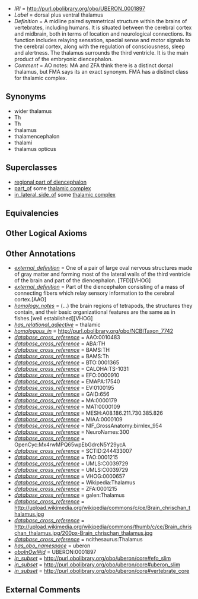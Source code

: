  * *IRI* = http://purl.obolibrary.org/obo/UBERON_0001897
 * *Label* = dorsal plus ventral thalamus
 * *Definition* = A midline paired symmetrical structure within the brains of vertebrates, including humans. It is situated between the cerebral cortex and midbrain, both in terms of location and neurological connections. Its function includes relaying sensation, special sense and motor signals to the cerebral cortex, along with the regulation of consciousness, sleep and alertness. The thalamus surrounds the third ventricle. It is the main product of the embryonic diencephalon.
 * *Comment* = AO notes: MA and ZFA think there is a distinct dorsal thalamus, but FMA says its an exact synonym. FMA has a distinct class for thalamic complex.

## Synonyms

 * wider thalamus
 * Th
 * Th
 * thalamus
 * thalamencephalon
 * thalami
 * thalamus opticus

## Superclasses

 * [regional part of diencephalon](../../UBERON/84/UBERON_0002784.md)
 * [part_of](../../BFO/50/BFO_0000050.md) some [thalamic complex](../../UBERON/25/UBERON_0010225.md)
 * [in_lateral_side_of](../../BSPO/26/BSPO_0000126.md) some [thalamic complex](../../UBERON/25/UBERON_0010225.md)

## Equivalencies


## Other Logical Axioms


## Other Annotations

 * *[external_definition](../../UBPROP/01/UBPROP_0000001.md)* = One of a pair of large oval nervous structures made of gray matter and forming most of the lateral walls of the third ventricle of the brain and part of the diencephalon. [TFD][VHOG]
 * *[external_definition](../../UBPROP/01/UBPROP_0000001.md)* = Part of the diencephalon consisting of a mass of connecting fibers which relay sensory information to the cerebral cortex.[AAO]
 * *[homology_notes](../../UBPROP/03/UBPROP_0000003.md)* =  (...) the brain regions of tetrapods, the structures they contain, and their basic organizational features are the same as in fishes.[well established][VHOG]
 * *[has_relational_adjective](../../UBPROP/07/UBPROP_0000007.md)* = thalamic
 * *[homologous_in](../../core#homologous/in/core#homologous_in.md)* = http://purl.obolibrary.org/obo/NCBITaxon_7742
 * *[database_cross_reference](../../ef/oboInOwl#hasDbXref.md)* = AAO:0010483
 * *[database_cross_reference](../../ef/oboInOwl#hasDbXref.md)* = ABA:TH
 * *[database_cross_reference](../../ef/oboInOwl#hasDbXref.md)* = BAMS:TH
 * *[database_cross_reference](../../ef/oboInOwl#hasDbXref.md)* = BAMS:Th
 * *[database_cross_reference](../../ef/oboInOwl#hasDbXref.md)* = BTO:0001365
 * *[database_cross_reference](../../ef/oboInOwl#hasDbXref.md)* = CALOHA:TS-1031
 * *[database_cross_reference](../../ef/oboInOwl#hasDbXref.md)* = EFO:0000910
 * *[database_cross_reference](../../ef/oboInOwl#hasDbXref.md)* = EMAPA:17540
 * *[database_cross_reference](../../ef/oboInOwl#hasDbXref.md)* = EV:0100195
 * *[database_cross_reference](../../ef/oboInOwl#hasDbXref.md)* = GAID:656
 * *[database_cross_reference](../../ef/oboInOwl#hasDbXref.md)* = MA:0000179
 * *[database_cross_reference](../../ef/oboInOwl#hasDbXref.md)* = MAT:0000109
 * *[database_cross_reference](../../ef/oboInOwl#hasDbXref.md)* = MESH:A08.186.211.730.385.826
 * *[database_cross_reference](../../ef/oboInOwl#hasDbXref.md)* = MIAA:0000109
 * *[database_cross_reference](../../ef/oboInOwl#hasDbXref.md)* = NIF_GrossAnatomy:birnlex_954
 * *[database_cross_reference](../../ef/oboInOwl#hasDbXref.md)* = NeuroNames:300
 * *[database_cross_reference](../../ef/oboInOwl#hasDbXref.md)* = OpenCyc:Mx4rwMPQ65wpEbGdrcN5Y29ycA
 * *[database_cross_reference](../../ef/oboInOwl#hasDbXref.md)* = SCTID:244433007
 * *[database_cross_reference](../../ef/oboInOwl#hasDbXref.md)* = TAO:0001215
 * *[database_cross_reference](../../ef/oboInOwl#hasDbXref.md)* = UMLS:C0039729
 * *[database_cross_reference](../../ef/oboInOwl#hasDbXref.md)* = UMLS:C0039729
 * *[database_cross_reference](../../ef/oboInOwl#hasDbXref.md)* = VHOG:0000657
 * *[database_cross_reference](../../ef/oboInOwl#hasDbXref.md)* = Wikipedia:Thalamus
 * *[database_cross_reference](../../ef/oboInOwl#hasDbXref.md)* = ZFA:0001215
 * *[database_cross_reference](../../ef/oboInOwl#hasDbXref.md)* = galen:Thalamus
 * *[database_cross_reference](../../ef/oboInOwl#hasDbXref.md)* = http://upload.wikimedia.org/wikipedia/commons/c/ce/Brain_chrischan_thalamus.jpg
 * *[database_cross_reference](../../ef/oboInOwl#hasDbXref.md)* = http://upload.wikimedia.org/wikipedia/commons/thumb/c/ce/Brain_chrischan_thalamus.jpg/200px-Brain_chrischan_thalamus.jpg
 * *[database_cross_reference](../../ef/oboInOwl#hasDbXref.md)* = ncithesaurus:Thalamus
 * *[has_obo_namespace](../../ce/oboInOwl#hasOBONamespace.md)* = uberon
 * *[oboInOwl#id](../../id/oboInOwl#id.md)* = UBERON:0001897
 * *[in_subset](../../et/oboInOwl#inSubset.md)* = http://purl.obolibrary.org/obo/uberon/core#efo_slim
 * *[in_subset](../../et/oboInOwl#inSubset.md)* = http://purl.obolibrary.org/obo/uberon/core#uberon_slim
 * *[in_subset](../../et/oboInOwl#inSubset.md)* = http://purl.obolibrary.org/obo/uberon/core#vertebrate_core

## External Comments

